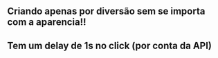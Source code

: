 ## Criando apenas por diversão sem se importa com a aparencia!!

## Tem um delay de 1s no click (por conta da API)
